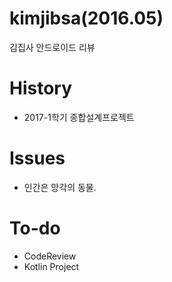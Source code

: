 # kimjibsa(2016.05)
김집사 안드로이드 리뷰

# History
- 2017-1학기 종합설계프로젝트

# Issues
- 인간은 망각의 동물.

# To-do
- CodeReview
- Kotlin Project
